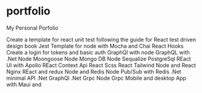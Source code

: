 # portfolio
My Personal Porfolio

Create a template for react unit test following the guide for  React test driven design book Jest
Template for node with Mocha and Chai
React Hooks
Create a login for tokens and basic auth
GraphQl with node 
GraphQL with .Net
Node Moongoose
Node Mongo DB
Node Sequalize PostgreSql
REact UI with Apollo
REact Context Api
React Scss
React Tailwind
Node and React Nginx
REact and redux
Node and Redis
Node Pub/Sub with Redis
.Net minimal API
.Net GraphQl
.Net Grpc
Node Grpc
Mobile and desktop App with Maui and 
